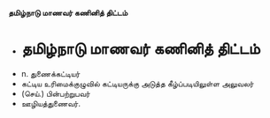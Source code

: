 **தமிழ்நாடு மாணவர் கணினித் திட்டம்**
- # தமிழ்நாடு மாணவர் கணினித் திட்டம்
- n. துணைக்கட்டியர்
- கட்டிய உரிமைக்குழுவில் கட்டியருக்கு அடுத்த கீழ்ப்படியிலுள்ள அலுவலர்
- (செய்.) பின்பற்றுபவர்
- ஊழியத்துணைவர்.

